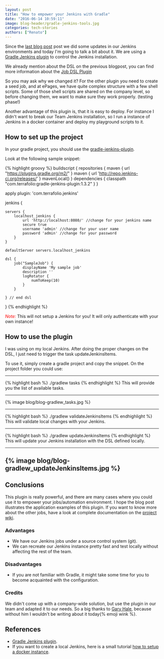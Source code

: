```yaml
---
layout: post
title: "How to empower your Jenkins with Gradle"
date: "2016-06-14 10:59:11"
image: blog-header/gradle-jenkins-tools.jpg
categories: tech-stories
authors: ["Renato"]
---
```


Since the [last blog post]( https://developer.epages.com/blog/2016/01/28/jenkins-job-dsl-plugin.html) post we did some updates in our Jenkins environments and today I'm going to talk a bit about it.
We are using a [Gradle Jenkins plugin](https://github.com/ghale/gradle-jenkins-plugin) to control the Jenkins installation.

We already mention about the DSL on the previous blogpost, you can find more information about the [Job DSL Plugin](https://developer.epages.com/blog/2016/01/28/jenkins-job-dsl-plugin.html)

So you may ask why we changed it?
For the other plugin you need to create a seed job, and at ePages, we have quite complex structure with a few shell scripts.
Some of those shell scripts are shared on the company level, so before changing them, we want to make sure they work properly. (testing phase!)

Another advantage of this plugin is, that it is easy to deploy. For instance I didn't want to break our Team Jenkins installation, so I run a instance of Jenkins in a docker container and deploy my playground scripts to it.

## How to set up the project
In your gradle project, you should use the [gradle-jenkins-plugin](https://github.com/ghale/gradle-jenkins-plugin).

Look at the following sample snippet:

{% highlight groovy %}
buildscript {
  repositories {
    maven { url "https://plugins.gradle.org/m2/" }
    maven { url 'http://repo.jenkins-ci.org/releases/' }
    mavenLocal()
  }
  dependencies {
    classpath "com.terrafolio:gradle-jenkins-plugin:1.3.2"
  }
}

apply plugin: 'com.terrafolio.jenkins'

jenkins {

    servers {
        localhost_jenkins {
            url 'http://localhost:8080/' //change for your jenkins name
            secure true
            username 'admin' //change for your user name
            password 'admin' //change for your password
        }
    }

    defaultServer servers.localhost_jenkins

    dsl {
        job("SampleJob") {
            displayName 'My sample job'
            description ''
            logRotator {
                numToKeep(10)
            }
        }

    } // end dsl
}
{% endhighlight %}

*<font color='red'>Note:</font>* This will not setup a Jenkins for you! It will only authenticate with your own instance!

## How to use the plugin

I was using on my local Jenkins. After doing the proper changes on the DSL, I just need to trigger the task updateJenkinsItems.

To use it, simply create a gradle project and copy the snippet.
On the project folder you could use:

-----------------------
{% highlight bash %}
./gradlew tasks
{% endhighlight %}
This will provide you the list of available tasks.

-----------------------
{% image blog/blog-gradlew_tasks.jpg %}

-----------------------
{% highlight bash %}
./gradlew validateJenkinsItems
{% endhighlight %}
This will validate local changes with your Jenkins.

-----------------------
{% highlight bash %}
./gradlew updateJenkinsItems
{% endhighlight %}
This will update your Jenkins installation with the DSL defined locally.

-----------------------
{% image blog/blog-gradlew_updateJenkinsItems.jpg %}
-----------------------

## Conclusions
This plugin is really powerful, and there are many cases where you could use it to empower your jobs/automation environment. I hope the blog post illustrates the application examples of this plugin.
If you want to know more about the other jobs, have a look at complete documentation on the [project wiki](https://github.com/ghale/gradle-jenkins-plugin/wiki).

### Advantages
- We have our Jenkins jobs under a source control system (git).
- We can recreate our Jenkins instance pretty fast and test locally without affecting the rest of the team.

### Disadvantages
- If you are not familiar with Gradle, it might take some time for you to become acquainted with the configuration.


### Credits
We didn't come up with a company-wide solution, but use the plugin in our team and adapted it to our needs. So a big thanks to [Gary Hale](https://github.com/ghale), because without him I wouldn't be writing about it today{% emoji wink %}.

## References
- [Gradle Jenkins plugin](https://github.com/ghale/gradle-jenkins-plugin).
- If you want to create a local Jenkins, here is a small tutorial [how to setup a docker instance](https://hub.docker.com/_/jenkins/).

